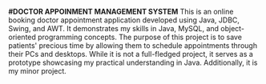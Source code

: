 **#DOCTOR APPOINMENT MANAGEMENT SYSTEM**
This is an online booking doctor appointment application developed using Java, JDBC, Swing, and AWT. It demonstrates my skills in Java, MySQL, and object-oriented programming concepts. The purpose of this project is to save patients' precious time by allowing them to schedule appointments through their PCs and desktops. While it is not a full-fledged project, it serves as a prototype showcasing my practical understanding in Java. Additionally, it is my minor project.

